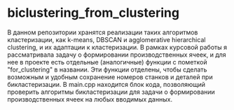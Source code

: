 # biclustering_from_clustering
В данном репозитории хранятся реализации таких алгоритмов кластеризации, как k-means, DBSCAN и agglomerative hierarchical clustering, и их адаптации к кластеризации. В рамках курсовой работы я рассматривала задачу о формировании производственных ячеек, и для нее в проекте есть отдельные (аналогичные) функции с пометкой "for_clustering" в названии. Эти функции отделены, чтобы сделать возможным и удобным сохранение номеров станков и деталей при бикластеризации. В main.cpp находится блок кода, позволяющий проверить алгоритмы бикластеризации для задачи о формировании производственных ячеек на любых вводимых данных.
